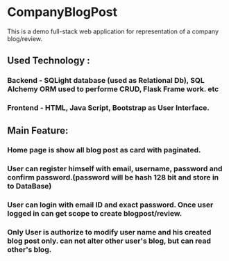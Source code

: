 # CompanyBlogPost
This is a demo full-stack web application for representation of a company blog/review.
## Used Technology :
### Backend - SQLight database (used as Relational Db), SQL Alchemy ORM used to performe CRUD, Flask Frame work. etc
### Frontend - HTML, Java Script, Bootstrap as User Interface.
## Main Feature:
### Home page is show all blog post as card with paginated.
### User can register himself with email, username, password and confirm password.(password will be hash 128 bit and store in to DataBase)
### User can login with email ID and exact password. Once user logged in can get scope to create blogpost/review.
### Only User is authorize to modify user name and his created blog post only. can not alter other user's blog, but can read other's blog.

